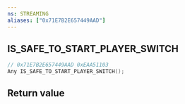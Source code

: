 ```yaml
---
ns: STREAMING
aliases: ["0x71E7B2E657449AAD"]
---
```

## IS_SAFE_TO_START_PLAYER_SWITCH

```c
// 0x71E7B2E657449AAD 0xEAA51103
Any IS_SAFE_TO_START_PLAYER_SWITCH();
```


## Return value
